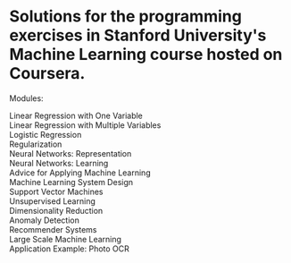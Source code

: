 # Solutions for the programming exercises in Stanford University's Machine Learning course hosted on Coursera. 

Modules:  

Linear Regression with One Variable  
Linear Regression with Multiple Variables  
Logistic Regression  
Regularization  
Neural Networks: Representation  
Neural Networks: Learning  
Advice for Applying Machine Learning  
Machine Learning System Design  
Support Vector Machines  
Unsupervised Learning  
Dimensionality Reduction  
Anomaly Detection  
Recommender Systems  
Large Scale Machine Learning  
Application Example: Photo OCR  
